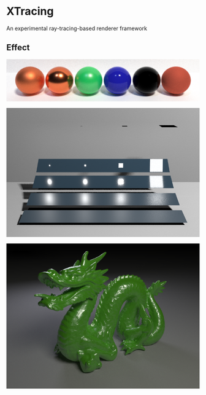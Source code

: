 # XTracing

An experimental ray-tracing-based renderer framework

## Effect

![PBR](demo/cse_168_hw4/scenes/ggx.png?raw=true "Effect")

![MIS](demo/cse_168_hw4/scenes/mis.png?raw=true "Effect")

![BVH](demo/cse_168_hw4/scenes/dragon.png?raw=true "Effect")
